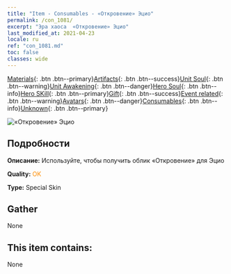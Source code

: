 ```yaml
---
title: "Item - Consumables - «Откровение» Эцио"
permalink: /con_1081/
excerpt: "Эра хаоса  «Откровение» Эцио"
last_modified_at: 2021-04-23
locale: ru
ref: "con_1081.md"
toc: false
classes: wide
---
```

 [Materials](/ItemsRU/){: .btn .btn--primary}[Artifacts](/ItemsRU/Artifacts/){: .btn .btn--success}[Unit Soul](/ItemsRU/UnitSoul/){: .btn .btn--warning}[Unit Awakening](/ItemsRU/UnitAwakening/){: .btn .btn--danger}[Hero Soul](/ItemsRU/HeroSoul/){: .btn .btn--info}[Hero SKill](/ItemsRU/HeroSkill/){: .btn .btn--primary}[Gift](/ItemsRU/Gift/){: .btn .btn--success}[Event related](/ItemsRU/Events/){: .btn .btn--warning}[Avatars](/ItemsRU/Avatars/){: .btn .btn--danger}[Consumables](/ItemsRU/Consumables/){: .btn .btn--info}[Unknown](/ItemsRU/Unknown/){: .btn .btn--primary}

 ![«Откровение» Эцио](/images/h/h_Ezio1.jpg)

## Подробности
 **Описание:** Используйте, чтобы получить облик «Откровение» для Эцио

 **Quality:** <span style="color: #FF8C00">OK</span>

 **Type:** Special Skin

## Gather

  None

## This item contains:

  None

